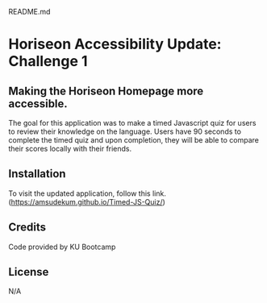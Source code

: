 README.md
 
# Horiseon Accessibility Update: Challenge 1
 
## Making the Horiseon Homepage more accessible.
 
The goal for this application was to make a timed Javascript quiz for users to review their knowledge on the language. Users have 90 seconds to complete the timed quiz and upon completion, they will be able to compare their scores locally with their friends.
 
## Installation
 
To visit the updated application, follow this link.
(https://amsudekum.github.io/Timed-JS-Quiz/)
  

## Credits
 
Code provided by KU Bootcamp
 
## License
N/A
